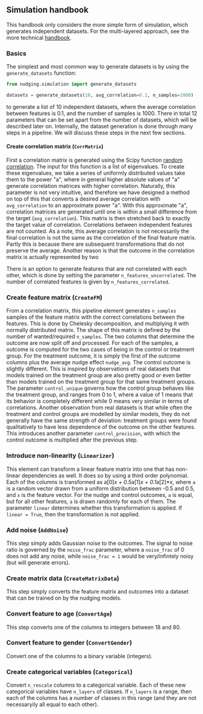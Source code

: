 ## Simulation handbook

This handbook only considers the more simple form of simulation, which generates independent datasets. For the multi-layered approach, see the more technical [handbook](multi_layer_datasets.md).

### Basics
The simplest and most common way to generate datasets is by using the `generate_datasets` function:

```python
from nudging.simulation import generate_datasets

datasets = generate_datasets(10, avg_correlation=0.1, n_samples=1000)
```

to generate a list of 10 independent datasets, where the average correlation between features is 0.1, and the number of samples is 1000. There in total 12 parameters that can be set apart from the number of datasets, which will be described later on.
Internally, the dataset generation is done through many steps in a pipeline. We will discuss these steps in the next few sections.

#### Create correlation matrix (`CorrMatrix`)
First a correlation matrix is generated using the Scipy function [random correlation](https://docs.scipy.org/doc/scipy/reference/generated/scipy.stats.random_correlation.html). The input for this function is a list of eigenvalues. To create these eigenvalues, we take a series of uniformly distributed values take them to the power "a", where in general higher absolute values of "a" generate correlation matrices with higher correlation. Naturally, this parameter is not very intuitive, and therefore we have designed a method on top of this that converts a desired average correlation with `avg_correlation` to an approximate power "a". With this approximate "a", correlation matrices are generated until one is within a small difference from the target (`avg_correlation`). This matrix is then stretched back to exactly the target value of correlation. Correlations between independent features are not counted. As a note, this average correlation is not necessarily the final correlation is not the same as the correlation of the final feature matrix. Partly this is because there are subsequent transformations that do not preserve the average. Another reason is that the outcome in the correlation matrix is actually represented by two 

There is an option to generate features that are not correlated with each other, which is done by setting the parameter `n_features_uncorrelated`. The number of correlated features is given by `n_features_correlated`.

### Create feature matrix (`CreateFM`)

From a correlation matrix, this pipeline element generates `n_samples` samples of the feature matrix with the correct correlations between the features. This is done by Chelesky decomposition, and multiplying it with normally distributed matrix. The shape of this matrix is defined by the number of wanted/required `n_samples`. The two columns that determine the outcome are now split off and processed. For each of the samples, a outcome is computed for the two cases of being in the control or treatment group. For the treatment outcome, it is simply the first of the outcome columns plus the average nudge effect `nudge_avg`. The control outcome is slightly different. This is inspired by observations of real datasets that models trained on the treatment group are also pretty good or even better than models trained on the treatment group for that same treatment groups. The parameter `control_unique` governs how the control group behaves like the treatment group, and ranges from 0 to 1, where a value of 1 means that its behavior is completely different while 0 means very similar in terms of correlations. Another observation from real datasets is that while often the treatment and control groups are modelled by similar models, they do not generally have the same strength of deviation: treatment groups were found qualitatively to have less dependence of the outcome on the other features. This introduces another parameter `control_precision`, with which the control outcome is multiplied after the previous step.


### Introduce non-linearity (`Linearizer`)

This element can transform a linear feature matrix into one that has non-linear dependencies as well. It does so by using a third order polynomial. Each of the columns is transformed as a[0]*x + 0.5*a[1]*x + 0.1*a[2]*x, where `a` is a random vector drawn from a uniform distribution between -0.5 and 0.5, and `x` is the feature vector. For the nudge and control outcomes, `a` is equal, but for all other features, `a` is drawn randomly for each of them. The parameter `linear` determines whether this transformation is applied. If `linear = True`, then the transformation is not applied.

### Add noise (`AddNoise`)

This step simply adds Gaussian noise to the outcomes. The signal to noise ratio is governed by the `noise_frac` parameter, where a `noise_frac` of 0 does not add any noise, while `noise_frac = 1` would be very/infintely noisy (but will generate errors).

### Create matrix data (`CreateMatrixData`)

This step simply converts the feature matrix and outcomes into a dataset that can be trained on by the nudging models.

### Convert feature to age (`ConvertAge`)

This step converts one of the columns to integers between 18 and 80. 

### Convert feature to gender (`ConvertGender`)

Convert one of the columns to a binary variable (integers).

### Create categorical variables (`Categorical`)

Convert `n_rescale` columns to a categorical variable. Each of these new categorical variables have `n_layers` of classes. If `n_layers` is a range, then each of the columns has a number of classes in this range (and they are not necessaryily all equal to each other).
